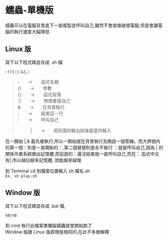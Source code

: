 # 蠕蟲-單機版
蠕蟲可以在電腦背景底下一直複製並呼叫自己,雖然不會直接破壞電腦,但是會讓電腦的執行速度大幅降低
## Linux 版
寫下以下程式碼並存成 .sh 檔
```
:(){:|:&};:
```
>:　　->　　函式名稱  
>()　　->　　參數  
>{}　　->　　函式段落  
>:|:　　->　　無限重複自己  
>&　　->　　在背景執行  
>;　　->　　結束這一行  
>:　　->　　呼叫自己
>>|　　->　　把前面的輸出給後面當作輸入  

在一開始 |,& 最先被執行,所以一開始就在背景執行及開啟一個管線。而大誇號內的第一個：則是一直開新的：,第二個冒號則是永不執行
：就是呼叫自己,因為 | 的關係作業系統挪出記憶體,而前面的：還沒結束就一直呼叫自己,而在： 函式中又有|,所以越佔越多記憶體, 效能越來越慢


到 Terminal cd 到檔案位置輸入 sh 檔名.sh  
`Ex. sh play.sh`

## Window 版
寫下以下程式碼並存成 .bat 檔,
```
%0|%0
```
到 cmd 執行此檔案單機版蠕蟲就會開始跑了  
Window 版跟 Linux 版原理是相同的,在此不多做解釋

